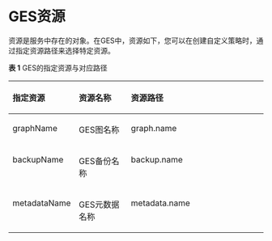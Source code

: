 # GES资源<a name="ges_01_0074"></a>

资源是服务中存在的对象。在GES中，资源如下，您可以在创建自定义策略时，通过指定资源路径来选择特定资源。

**表 1**  GES的指定资源与对应路径

<a name="table17762145616578"></a>
<table><thead align="left"><tr id="row1691118561571"><th class="cellrowborder" valign="top" width="17.69%" id="mcps1.2.4.1.1"><p id="p9912105615575"><a name="p9912105615575"></a><a name="p9912105615575"></a>指定资源</p>
</th>
<th class="cellrowborder" valign="top" width="22.82%" id="mcps1.2.4.1.2"><p id="p10130637163016"><a name="p10130637163016"></a><a name="p10130637163016"></a>资源名称</p>
</th>
<th class="cellrowborder" valign="top" width="59.489999999999995%" id="mcps1.2.4.1.3"><p id="p13912105611577"><a name="p13912105611577"></a><a name="p13912105611577"></a>资源路径</p>
</th>
</tr>
</thead>
<tbody><tr id="row59128562574"><td class="cellrowborder" valign="top" width="17.69%" headers="mcps1.2.4.1.1 "><p id="p204333213513"><a name="p204333213513"></a><a name="p204333213513"></a>graphName</p>
</td>
<td class="cellrowborder" valign="top" width="22.82%" headers="mcps1.2.4.1.2 "><p id="p1113119377307"><a name="p1113119377307"></a><a name="p1113119377307"></a>GES图名称</p>
</td>
<td class="cellrowborder" valign="top" width="59.489999999999995%" headers="mcps1.2.4.1.3 "><p id="p86653855311"><a name="p86653855311"></a><a name="p86653855311"></a>graph.name</p>
</td>
</tr>
<tr id="row2230131615118"><td class="cellrowborder" valign="top" width="17.69%" headers="mcps1.2.4.1.1 "><p id="p184313212518"><a name="p184313212518"></a><a name="p184313212518"></a>backupName</p>
</td>
<td class="cellrowborder" valign="top" width="22.82%" headers="mcps1.2.4.1.2 "><p id="p11131237143019"><a name="p11131237143019"></a><a name="p11131237143019"></a>GES备份名称</p>
</td>
<td class="cellrowborder" valign="top" width="59.489999999999995%" headers="mcps1.2.4.1.3 "><p id="p166568175319"><a name="p166568175319"></a><a name="p166568175319"></a>backup.name</p>
</td>
</tr>
<tr id="row1095412247517"><td class="cellrowborder" valign="top" width="17.69%" headers="mcps1.2.4.1.1 "><p id="p64393235116"><a name="p64393235116"></a><a name="p64393235116"></a>metadataName</p>
</td>
<td class="cellrowborder" valign="top" width="22.82%" headers="mcps1.2.4.1.2 "><p id="p12131133753010"><a name="p12131133753010"></a><a name="p12131133753010"></a>GES元数据名称</p>
</td>
<td class="cellrowborder" valign="top" width="59.489999999999995%" headers="mcps1.2.4.1.3 "><p id="p56665812534"><a name="p56665812534"></a><a name="p56665812534"></a>metadata.name</p>
</td>
</tr>
</tbody>
</table>

